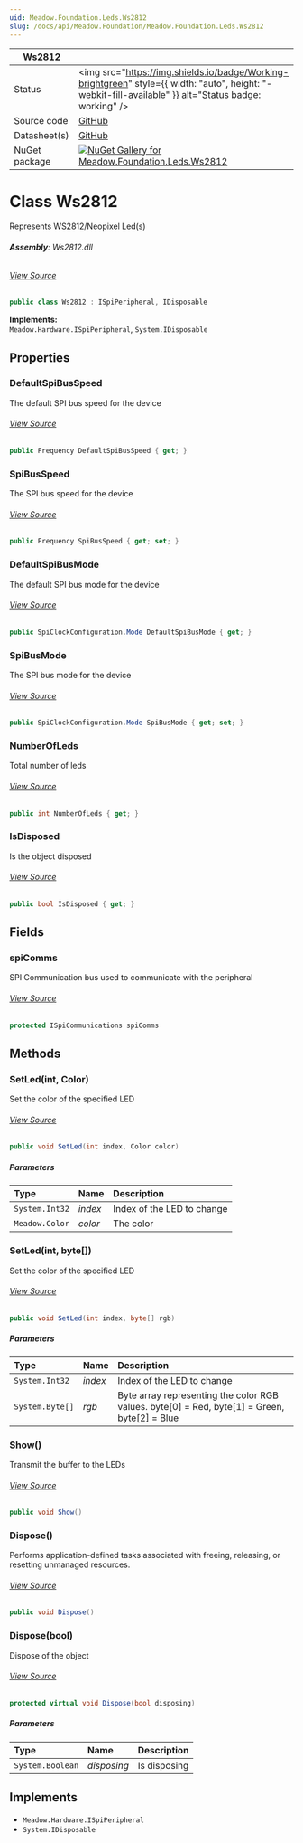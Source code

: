 ```yaml
---
uid: Meadow.Foundation.Leds.Ws2812
slug: /docs/api/Meadow.Foundation/Meadow.Foundation.Leds.Ws2812
---
```


| Ws2812 | |
|--------|--------|
| Status | <img src="https://img.shields.io/badge/Working-brightgreen" style={{ width: "auto", height: "-webkit-fill-available" }} alt="Status badge: working" /> |
| Source code | [GitHub](https://github.com/WildernessLabs/Meadow.Foundation/tree/main/Source/Meadow.Foundation.Peripherals/Leds.Ws2812) |
| Datasheet(s) | [GitHub](https://github.com/WildernessLabs/Meadow.Foundation/tree/main/Source/Meadow.Foundation.Peripherals/Leds.Ws2812/Datasheet) |
| NuGet package | <a href="https://www.nuget.org/packages/Meadow.Foundation.Leds.Ws2812/" target="_blank"><img src="https://img.shields.io/nuget/v/Meadow.Foundation.Leds.Ws2812.svg?label=Meadow.Foundation.Leds.Ws2812" alt="NuGet Gallery for Meadow.Foundation.Leds.Ws2812" /></a> |


# Class Ws2812
Represents WS2812/Neopixel Led(s)

###### **Assembly**: Ws2812.dll
###### [View Source](https://github.com/WildernessLabs/Meadow.Foundation/blob/main/Source/Meadow.Foundation.Peripherals/Leds.Ws2812/Driver/Ws2812.cs#L11)
```csharp title="Declaration"
public class Ws2812 : ISpiPeripheral, IDisposable
```
**Implements:**  
`Meadow.Hardware.ISpiPeripheral`, `System.IDisposable`

## Properties
### DefaultSpiBusSpeed
The default SPI bus speed for the device
###### [View Source](https://github.com/WildernessLabs/Meadow.Foundation/blob/main/Source/Meadow.Foundation.Peripherals/Leds.Ws2812/Driver/Ws2812.cs#L16)
```csharp title="Declaration"
public Frequency DefaultSpiBusSpeed { get; }
```
### SpiBusSpeed
The SPI bus speed for the device
###### [View Source](https://github.com/WildernessLabs/Meadow.Foundation/blob/main/Source/Meadow.Foundation.Peripherals/Leds.Ws2812/Driver/Ws2812.cs#L21)
```csharp title="Declaration"
public Frequency SpiBusSpeed { get; set; }
```
### DefaultSpiBusMode
The default SPI bus mode for the device
###### [View Source](https://github.com/WildernessLabs/Meadow.Foundation/blob/main/Source/Meadow.Foundation.Peripherals/Leds.Ws2812/Driver/Ws2812.cs#L30)
```csharp title="Declaration"
public SpiClockConfiguration.Mode DefaultSpiBusMode { get; }
```
### SpiBusMode
The SPI bus mode for the device
###### [View Source](https://github.com/WildernessLabs/Meadow.Foundation/blob/main/Source/Meadow.Foundation.Peripherals/Leds.Ws2812/Driver/Ws2812.cs#L35)
```csharp title="Declaration"
public SpiClockConfiguration.Mode SpiBusMode { get; set; }
```
### NumberOfLeds
Total number of leds
###### [View Source](https://github.com/WildernessLabs/Meadow.Foundation/blob/main/Source/Meadow.Foundation.Peripherals/Leds.Ws2812/Driver/Ws2812.cs#L44)
```csharp title="Declaration"
public int NumberOfLeds { get; }
```
### IsDisposed
Is the object disposed
###### [View Source](https://github.com/WildernessLabs/Meadow.Foundation/blob/main/Source/Meadow.Foundation.Peripherals/Leds.Ws2812/Driver/Ws2812.cs#L49)
```csharp title="Declaration"
public bool IsDisposed { get; }
```
## Fields
### spiComms
SPI Communication bus used to communicate with the peripheral
###### [View Source](https://github.com/WildernessLabs/Meadow.Foundation/blob/main/Source/Meadow.Foundation.Peripherals/Leds.Ws2812/Driver/Ws2812.cs#L62)
```csharp title="Declaration"
protected ISpiCommunications spiComms
```
## Methods
### SetLed(int, Color)
Set the color of the specified LED
###### [View Source](https://github.com/WildernessLabs/Meadow.Foundation/blob/main/Source/Meadow.Foundation.Peripherals/Leds.Ws2812/Driver/Ws2812.cs#L100)
```csharp title="Declaration"
public void SetLed(int index, Color color)
```

##### Parameters

| Type | Name | Description |
|:--- |:--- |:--- |
| `System.Int32` | *index* | Index of the LED to change |
| `Meadow.Color` | *color* | The color |

### SetLed(int, byte[])
Set the color of the specified LED
###### [View Source](https://github.com/WildernessLabs/Meadow.Foundation/blob/main/Source/Meadow.Foundation.Peripherals/Leds.Ws2812/Driver/Ws2812.cs#L119)
```csharp title="Declaration"
public void SetLed(int index, byte[] rgb)
```

##### Parameters

| Type | Name | Description |
|:--- |:--- |:--- |
| `System.Int32` | *index* | Index of the LED to change |
| `System.Byte[]` | *rgb* | Byte array representing the color RGB values. byte[0] = Red, byte[1] = Green, byte[2] = Blue |

### Show()
Transmit the buffer to the LEDs
###### [View Source](https://github.com/WildernessLabs/Meadow.Foundation/blob/main/Source/Meadow.Foundation.Peripherals/Leds.Ws2812/Driver/Ws2812.cs#L147)
```csharp title="Declaration"
public void Show()
```
### Dispose()
Performs application-defined tasks associated with freeing, releasing, or resetting unmanaged resources.
###### [View Source](https://github.com/WildernessLabs/Meadow.Foundation/blob/main/Source/Meadow.Foundation.Peripherals/Leds.Ws2812/Driver/Ws2812.cs#L153)
```csharp title="Declaration"
public void Dispose()
```
### Dispose(bool)
Dispose of the object
###### [View Source](https://github.com/WildernessLabs/Meadow.Foundation/blob/main/Source/Meadow.Foundation.Peripherals/Leds.Ws2812/Driver/Ws2812.cs#L163)
```csharp title="Declaration"
protected virtual void Dispose(bool disposing)
```

##### Parameters

| Type | Name | Description |
|:--- |:--- |:--- |
| `System.Boolean` | *disposing* | Is disposing |


## Implements

* `Meadow.Hardware.ISpiPeripheral`
* `System.IDisposable`
